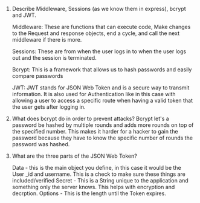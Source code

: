 <!-- Answers to the Short Answer Essay Questions go here -->

1.  Describe Middleware, Sessions (as we know them in express), bcrypt and JWT.

    Middleware: These are functions that can execute code, Make changes to the Request and response objects, end a cycle, and call the next middleware if there is more.

    Sessions: These are from when the user logs in to when the user logs out and the session is terminated.

    Bcrypt: This is a framework that allows us to hash passwords and easily compare passwords

    JWT: JWT stands for JSON Web Token and is a secure way to transmit information. It is also used for Authentication like in this case with allowing a user to access a specific route when having a valid token that the user gets after logging in.

2.  What does bcrypt do in order to prevent attacks?
    Bcrypt let's a password be hashed by multiple rounds and adds more rounds on top of the specified number. This makes it harder for a hacker to gain the password because they have to know the specific number of rounds the password was hashed.

3.  What are the three parts of the JSON Web Token?

    Data - this is the main object you define, in this case it would be the User \_id and username. This is a check to make sure these things are included/verified
    Secret - This is a String unique to the application and something only the server knows. This helps with encryption and decrption.
    Options - This is the length until the Token expires.
